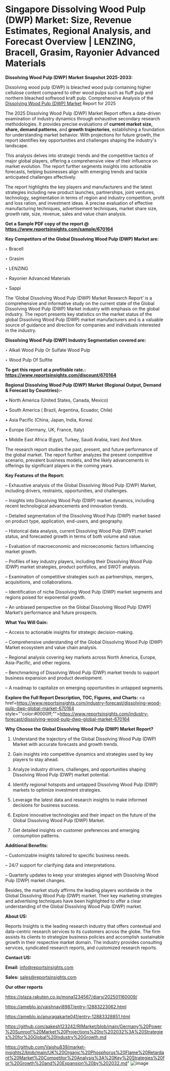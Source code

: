 # Singapore Dissolving Wood Pulp (DWP) Market: Size, Revenue Estimates, Regional Analysis, and Forecast Overview | LENZING, Bracell, Grasim, Rayonier Advanced Materials

<strong>Dissolving Wood Pulp (DWP) Market Snapshot 2025-2033:</strong>

Dissolving wood pulp (DWP) is bleached wood pulp containing higher cellulose content compared to other wood pulps such as fluff pulp and northern bleached softwood kraft pulp. Comprehensive Analysis of the <a href=https://www.reportsinsights.com/sample/670164>Dissolving Wood Pulp (DWP) Market</a> Report for 2025

The 2025 Dissolving Wood Pulp (DWP) Market Report offers a data-driven examination of industry dynamics through exhaustive secondary research methodologies. It provides precise evaluations of <strong>current market size, share, demand patterns</strong>, and <strong>growth trajectories</strong>, establishing a foundation for understanding market behavior. With projections for future growth, the report identifies key opportunities and challenges shaping the industry's landscape.

This analysis delves into strategic trends and the competitive tactics of major global players, offering a comprehensive view of their influence on market evolution. The report further segments insights into actionable forecasts, helping businesses align with emerging trends and tackle anticipated challenges effectively.

The report highlights the key players and manufacturers and the latest strategies including new product launches, partnerships, joint ventures, technology, segmentation in terms of region and industry competition, profit and loss ration, and investment ideas. A precise evaluation of effective manufacturing techniques, advertisement techniques, market share size, growth rate, size, revenue, sales and value chain analysis.

<strong>Get a Sample PDF copy of the report @ <a href=https://www.reportsinsights.com/sample/670164 style=color:#0000ff;>https://www.reportsinsights.com/sample/670164</a></strong>

<strong>Key Competitors of the Global Dissolving Wood Pulp (DWP) Market are:</strong>

‣ Bracell

‣ Grasim

‣ LENZING

‣ Rayonier Advanced Materials

‣ Sappi

The ‘Global Dissolving Wood Pulp (DWP) Market Research Report’ is a comprehensive and informative study on the current state of the Global Dissolving Wood Pulp (DWP) Market industry with emphasis on the global industry. The report presents key statistics on the market status of the global Dissolving Wood Pulp (DWP) market manufacturers and is a valuable source of guidance and direction for companies and individuals interested in the industry.

<strong>Dissolving Wood Pulp (DWP) Industry Segmentation covered are:</strong>

‣ Alkali Wood Pulp Or Sulfate Wood Pulp

‣ Wood Pulp Of Sulfite

<strong>To get this report at a profitable rate.: <a href=https://www.reportsinsights.com/discount/670164 style=color:#0000ff;>https://www.reportsinsights.com/discount/670164</a></strong>

<strong>Regional Dissolving Wood Pulp (DWP) Market (Regional Output, Demand &amp; Forecast by Countries):-</strong>

• North America (United States, Canada, Mexico)

• South America ( Brazil, Argentina, Ecuador, Chile)

• Asia Pacific (China, Japan, India, Korea)

• Europe (Germany, UK, France, Italy)

• Middle East Africa (Egypt, Turkey, Saudi Arabia, Iran) And More.

The research report studies the past, present, and future performance of the global market. The report further analyzes the present competitive scenario, prevalent business models, and the likely advancements in offerings by significant players in the coming years.

<strong>Key Features of the Report:</strong>

– Exhaustive analysis of the Global Dissolving Wood Pulp (DWP) Market, including drivers, restraints, opportunities, and challenges.

– Insights into Dissolving Wood Pulp (DWP) market dynamics, including recent technological advancements and innovation trends.

– Detailed segmentation of the Dissolving Wood Pulp (DWP) market based on product type, application, end-users, and geography.

– Historical data analysis, current Dissolving Wood Pulp (DWP) market status, and forecasted growth in terms of both volume and value.

– Evaluation of macroeconomic and microeconomic factors influencing market growth.

– Profiles of key industry players, including their Dissolving Wood Pulp (DWP) market strategies, product portfolios, and SWOT analysis.

– Examination of competitive strategies such as partnerships, mergers, acquisitions, and collaborations.

– Identification of niche Dissolving Wood Pulp (DWP) market segments and regions poised for exponential growth.

– An unbiased perspective on the Global Dissolving Wood Pulp (DWP) Market’s performance and future prospects.

<strong>What You Will Gain:</strong>

– Access to actionable insights for strategic decision-making.

– Comprehensive understanding of the Global Dissolving Wood Pulp (DWP) Market ecosystem and value chain analysis.

– Regional analysis covering key markets across North America, Europe, Asia-Pacific, and other regions.

– Benchmarking of Dissolving Wood Pulp (DWP) market trends to support business expansion and product development.

– A roadmap to capitalize on emerging opportunities in untapped segments.

<strong>Explore the Full Report Description, TOC, Figures, and Charts:</strong>
<a href=https://www.reportsinsights.com/industry-forecast/dissolving-wood-pulp-dwp-global-market-670164 style=""color:#0000ff;"">https://www.reportsinsights.com/industry-forecast/dissolving-wood-pulp-dwp-global-market-670164</a>

<strong>Why Choose the Global Dissolving Wood Pulp (DWP) Market Report?</strong>

1. Understand the trajectory of the Global Dissolving Wood Pulp (DWP) Market with accurate forecasts and growth trends.

2. Gain insights into competitive dynamics and strategies used by key players to stay ahead.

3. Analyze industry drivers, challenges, and opportunities shaping Dissolving Wood Pulp (DWP) market potential.

4. Identify regional hotspots and untapped Dissolving Wood Pulp (DWP) markets to optimize investment strategies.

5. Leverage the latest data and research insights to make informed decisions for business success.

6. Explore innovative technologies and their impact on the future of the Global Dissolving Wood Pulp (DWP) Market.

7. Get detailed insights on customer preferences and emerging consumption patterns.

<strong>Additional Benefits:</strong>

– Customizable insights tailored to specific business needs.

– 24/7 support for clarifying data and interpretations.

– Quarterly updates to keep your strategies aligned with Dissolving Wood Pulp (DWP) market changes.

Besides, the market study affirms the leading players worldwide in the Global Dissolving Wood Pulp (DWP) market. Their key marketing strategies and advertising techniques have been highlighted to offer a clear understanding of the Global Dissolving Wood Pulp (DWP) market.

<strong><strong>About US</strong>:</strong>

Reports Insights is the leading research industry that offers contextual and data-centric research services to its customers across the globe. The firm assists its clients to strategize business policies and accomplish sustainable growth in their respective market domain. The industry provides consulting services, syndicated research reports, and customized research reports.

<strong>Contact US:</strong>

<p class=><b>Email:</b> <a href=mailto:info@reportsinsights.com>info@reportsinsights.com</a></p>
<p class=><b>Sales:</b> <a href=mailto:sales@reportsinsights.com>sales@reportsinsights.com</a></p>

<strong>Our other reports</strong>

<a href=https://plaza.rakuten.co.jp/mona1234567/diary/202501160009/>https://plaza.rakuten.co.jp/mona1234567/diary/202501160009/</a>

<a href=https://ameblo.jp/vaishnavi8987/entry-12883223062.html>https://ameblo.jp/vaishnavi8987/entry-12883223062.html</a>

<a href=https://ameblo.jp/anuragakarte041/entry-12883328851.html>https://ameblo.jp/anuragakarte041/entry-12883328851.html</a>

<a href=https://github.com/aakesh123242/RIMarket/blob/main/Germany%20Power%20Sunroof%20Market%20Projections%20to%202032%3A%20Strategies%20for%20Global%20Industry%20Growth.md>https://github.com/aakesh123242/RIMarket/blob/main/Germany%20Power%20Sunroof%20Market%20Projections%20to%202032%3A%20Strategies%20for%20Global%20Industry%20Growth.md</a>

<a href=https://github.com/Vaishu839/market-insights2/blob/main/UK%20Organic%20Phosphorus%20Flame%20Retardant%20Market%20Competitor%20Analysis%3A%20Key%20Strategies%20for%20Growth%20and%20Expansion%20by%202032.md>https://github.com/Vaishu839/market-insights2/blob/main/UK%20Organic%20Phosphorus%20Flame%20Retardant%20Market%20Competitor%20Analysis%3A%20Key%20Strategies%20for%20Growth%20and%20Expansion%20by%202032.md</a>"
![image](https://github.com/user-attachments/assets/8381b46a-42a1-427c-9801-f186061272b0)
